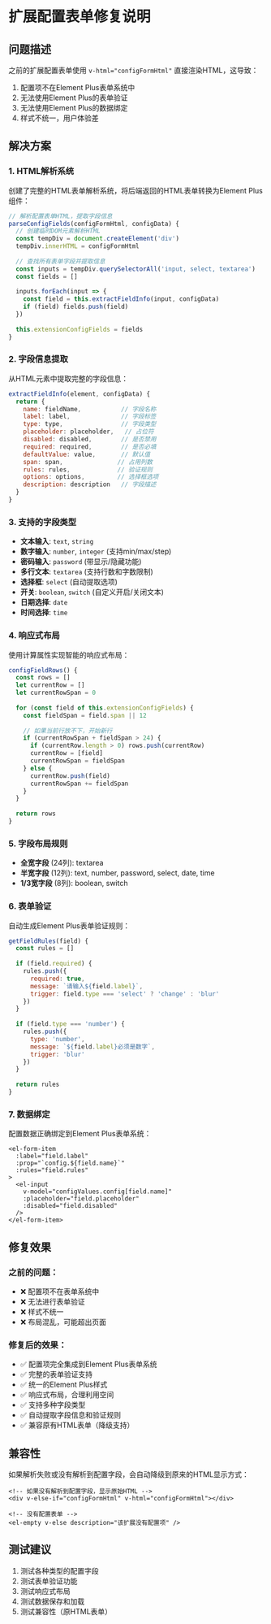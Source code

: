 # 扩展配置表单修复说明

## 问题描述
之前的扩展配置表单使用 `v-html="configFormHtml"` 直接渲染HTML，这导致：
1. 配置项不在Element Plus表单系统中
2. 无法使用Element Plus的表单验证
3. 无法使用Element Plus的数据绑定
4. 样式不统一，用户体验差

## 解决方案

### 1. HTML解析系统
创建了完整的HTML表单解析系统，将后端返回的HTML表单转换为Element Plus组件：

```javascript
// 解析配置表单HTML，提取字段信息
parseConfigFields(configFormHtml, configData) {
  // 创建临时DOM元素解析HTML
  const tempDiv = document.createElement('div')
  tempDiv.innerHTML = configFormHtml
  
  // 查找所有表单字段并提取信息
  const inputs = tempDiv.querySelectorAll('input, select, textarea')
  const fields = []
  
  inputs.forEach(input => {
    const field = this.extractFieldInfo(input, configData)
    if (field) fields.push(field)
  })
  
  this.extensionConfigFields = fields
}
```

### 2. 字段信息提取
从HTML元素中提取完整的字段信息：

```javascript
extractFieldInfo(element, configData) {
  return {
    name: fieldName,           // 字段名称
    label: label,              // 字段标签
    type: type,                // 字段类型
    placeholder: placeholder,   // 占位符
    disabled: disabled,        // 是否禁用
    required: required,        // 是否必填
    defaultValue: value,       // 默认值
    span: span,               // 占用列数
    rules: rules,             // 验证规则
    options: options,         // 选择框选项
    description: description   // 字段描述
  }
}
```

### 3. 支持的字段类型
- **文本输入**: `text`, `string`
- **数字输入**: `number`, `integer` (支持min/max/step)
- **密码输入**: `password` (带显示/隐藏功能)
- **多行文本**: `textarea` (支持行数和字数限制)
- **选择框**: `select` (自动提取选项)
- **开关**: `boolean`, `switch` (自定义开启/关闭文本)
- **日期选择**: `date`
- **时间选择**: `time`

### 4. 响应式布局
使用计算属性实现智能的响应式布局：

```javascript
configFieldRows() {
  const rows = []
  let currentRow = []
  let currentRowSpan = 0
  
  for (const field of this.extensionConfigFields) {
    const fieldSpan = field.span || 12
    
    // 如果当前行放不下，开始新行
    if (currentRowSpan + fieldSpan > 24) {
      if (currentRow.length > 0) rows.push(currentRow)
      currentRow = [field]
      currentRowSpan = fieldSpan
    } else {
      currentRow.push(field)
      currentRowSpan += fieldSpan
    }
  }
  
  return rows
}
```

### 5. 字段布局规则
- **全宽字段** (24列): textarea
- **半宽字段** (12列): text, number, password, select, date, time
- **1/3宽字段** (8列): boolean, switch

### 6. 表单验证
自动生成Element Plus表单验证规则：

```javascript
getFieldRules(field) {
  const rules = []
  
  if (field.required) {
    rules.push({
      required: true,
      message: `请输入${field.label}`,
      trigger: field.type === 'select' ? 'change' : 'blur'
    })
  }
  
  if (field.type === 'number') {
    rules.push({
      type: 'number',
      message: `${field.label}必须是数字`,
      trigger: 'blur'
    })
  }
  
  return rules
}
```

### 7. 数据绑定
配置数据正确绑定到Element Plus表单系统：

```vue
<el-form-item 
  :label="field.label" 
  :prop="`config.${field.name}`"
  :rules="field.rules"
>
  <el-input
    v-model="configValues.config[field.name]"
    :placeholder="field.placeholder"
    :disabled="field.disabled"
  />
</el-form-item>
```

## 修复效果

### 之前的问题：
- ❌ 配置项不在表单系统中
- ❌ 无法进行表单验证
- ❌ 样式不统一
- ❌ 布局混乱，可能超出页面

### 修复后的效果：
- ✅ 配置项完全集成到Element Plus表单系统
- ✅ 完整的表单验证支持
- ✅ 统一的Element Plus样式
- ✅ 响应式布局，合理利用空间
- ✅ 支持多种字段类型
- ✅ 自动提取字段信息和验证规则
- ✅ 兼容原有HTML表单（降级支持）

## 兼容性
如果解析失败或没有解析到配置字段，会自动降级到原来的HTML显示方式：

```vue
<!-- 如果没有解析到配置字段，显示原始HTML -->
<div v-else-if="configFormHtml" v-html="configFormHtml"></div>

<!-- 没有配置表单 -->
<el-empty v-else description="该扩展没有配置项" />
```

## 测试建议
1. 测试各种类型的配置字段
2. 测试表单验证功能
3. 测试响应式布局
4. 测试数据保存和加载
5. 测试兼容性（原HTML表单）
